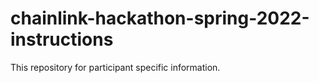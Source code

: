 # chainlink-hackathon-spring-2022-instructions
This repository for participant specific information.
